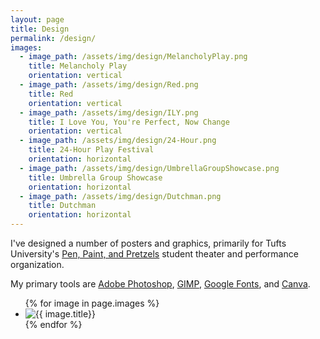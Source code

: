 ```yaml
---
layout: page
title: Design
permalink: /design/
images:
  - image_path: /assets/img/design/MelancholyPlay.png
    title: Melancholy Play
    orientation: vertical
  - image_path: /assets/img/design/Red.png
    title: Red
    orientation: vertical
  - image_path: /assets/img/design/ILY.png
    title: I Love You, You're Perfect, Now Change
    orientation: vertical
  - image_path: /assets/img/design/24-Hour.png
    title: 24-Hour Play Festival
    orientation: horizontal
  - image_path: /assets/img/design/UmbrellaGroupShowcase.png
    title: Umbrella Group Showcase
    orientation: horizontal
  - image_path: /assets/img/design/Dutchman.png
    title: Dutchman
    orientation: horizontal
---
```


I've designed a number of posters and graphics, primarily for Tufts University's [Pen, Paint, and Pretzels](http://tufts3ps.com/) student theater and performance organization.

My primary tools are [Adobe Photoshop](https://www.adobe.com/products/photoshopfamily.html), [GIMP](https://www.gimp.org/), [Google Fonts](https://fonts.google.com/), and [Canva](https://www.canva.com/).

<ul class="photo-gallery">
  {% for image in page.images %}
    <li class="card {{ image.orientation }}"><img src="{{ image.image_path }}" alt="{{ image.title}}"/>
      <!-- <p class="text">{{ image.title}}</p> -->
    </li>
  {% endfor %}
</ul>

